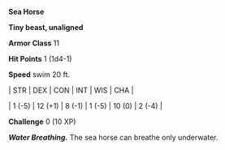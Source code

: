 **Sea Horse**

**Tiny beast, unaligned**

**Armor Class** 11

**Hit Points** 1 (1d4-1)

**Speed** swim 20 ft.

|   STR   |   DEX   |   CON   |   INT   |   WIS   |   CHA   |
  
| 1 (-5) | 12 (+1) | 8 (-1) | 1 (-5) | 10 (0) | 2 (-4) |

**Challenge** 0 (10 XP)

***Water Breathing.*** The sea horse can breathe only underwater.

